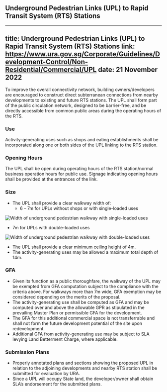 
## Underground Pedestrian Links (UPL) to Rapid Transit System (RTS) Stations
---
title: Underground Pedestrian Links (UPL) to Rapid Transit System (RTS) Stations
link: https://www.ura.gov.sg/Corporate/Guidelines/Development-Control/Non-Residential/Commercial/UPL
date: 21 November 2022
---

To improve the overall connectivity network, building owners/developers are encouraged to construct direct subterranean connections from nearby developments to existing and future RTS stations. The UPL shall form part of the public circulation network, designed to be barrier-free, and be directly accessible from common public areas during the operating hours of the RTS.

### Use

Activity-generating uses such as shops and eating establishments shall be incorporated along one or both sides of the UPL linking to the RTS station.

### Opening Hours

The UPL shall be open during operating hours of the RTS station/normal business operation hours for public use. Signage indicating opening hours shall be provided at the entrances of the link.

### Size

- The UPL shall provide a clear walkway width of:
  - 6 – 7m for UPLs without shops or with single-loaded uses

![Width of underground pedestrian walkway with single-loaded uses](https://www.ura.gov.sg/-/media/Corporate/Guidelines/Development-control/Commercial/C18_Underground_Link_A.jpg?h=100%25&w=100%25)

- 7m for UPLs with double-loaded uses

![Width of underground pedestrian walkway with double-loaded uses](https://www.ura.gov.sg/-/media/Corporate/Guidelines/Development-control/Commercial/C19_Underground_Link_B.jpg?h=100%25&w=100%25)

- The UPL shall provide a clear minimum ceiling height of 4m.
- The activity-generating uses may be allowed a maximum total depth of 14m.

### GFA

- Given its function as a public thoroughfare, the walkway of the UPL may be exempted from GFA computation subject to the compliance with the criteria above. For walkways more than 7m wide, GFA exemption may be considered depending on the merits of the proposal.
- The activity-generating use shall be computed as GFA and may be computed over and above the allowable GPR as stipulated in the prevailing Master Plan or permissible GFA for the development.
- The GFA for this additional commercial space is not transferrable and shall not form the future development potential of the site upon redevelopment.
- Additional GFA from activity-generating use may be subject to SLA levying Land Betterment Charge, where applicable.

### Submission Plans

- Properly annotated plans and sections showing the proposed UPL in relation to the adjoining developments and nearby RTS station shall be submitted for evaluation by URA.
- Since a UPL will occupy State land, the developer/owner shall obtain SLA’s endorsement for the submitted plans.
